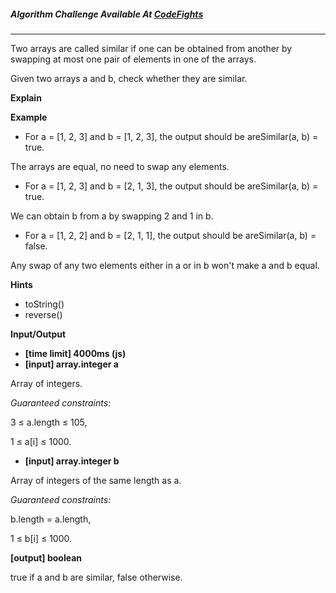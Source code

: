 

##### Algorithm Challenge Available At [CodeFights](https://codefights.com/arcade/intro/level-4/xYXfzQmnhBvEKJwXP)
---
Two arrays are called similar if one can be obtained from another by swapping at most one pair of elements in one of the arrays.

Given two arrays a and b, check whether they are similar.

**Explain**

**Example**

- For a = [1, 2, 3] and b = [1, 2, 3], the output should be
areSimilar(a, b) = true.

The arrays are equal, no need to swap any elements.

- For a = [1, 2, 3] and b = [2, 1, 3], the output should be
areSimilar(a, b) = true.

We can obtain b from a by swapping 2 and 1 in b.

- For a = [1, 2, 2] and b = [2, 1, 1], the output should be
areSimilar(a, b) = false.

Any swap of any two elements either in a or in b won't make a and b equal.

**Hints**
-   toString()
-   reverse()

**Input/Output**

- **[time limit] 4000ms (js)**
- **[input] array.integer a**

Array of integers.

*Guaranteed constraints:*

3 ≤ a.length ≤ 105,

1 ≤ a[i] ≤ 1000.

- **[input] array.integer b**

Array of integers of the same length as a.

*Guaranteed constraints:*

b.length = a.length,

1 ≤ b[i] ≤ 1000.

**[output] boolean**

true if a and b are similar, false otherwise.